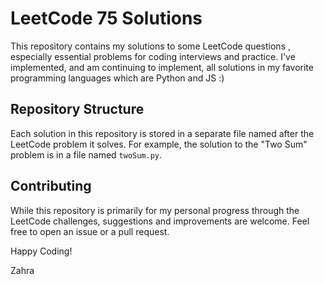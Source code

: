 # LeetCode 75 Solutions

This repository contains my solutions to some LeetCode questions , especially essential problems for coding interviews and practice. I've implemented, and am continuing to implement, all solutions in my favorite programming languages which are Python and JS :)


## Repository Structure

Each solution in this repository is stored in a separate file named after the LeetCode problem it solves. For example, the solution to the "Two Sum" problem is in a file named `twoSum.py`.

## Contributing

While this repository is primarily for my personal progress through the LeetCode challenges, suggestions and improvements are welcome. Feel free to open an issue or a pull request.


Happy Coding!

Zahra 
